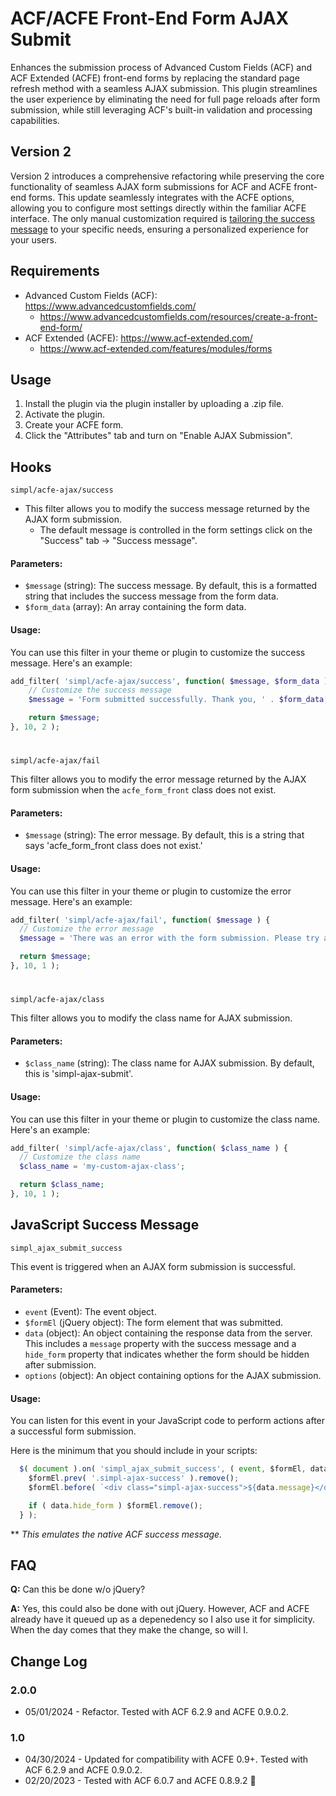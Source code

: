 # ACF/ACFE Front-End Form AJAX Submit
Enhances the submission process of Advanced Custom Fields (ACF) and ACF Extended (ACFE) front-end forms by replacing the standard page refresh method with a seamless AJAX submission. This plugin streamlines the user experience by eliminating the need for full page reloads after form submission, while still leveraging ACF's built-in validation and processing capabilities.

## Version 2
Version 2 introduces a comprehensive refactoring while preserving the core functionality of seamless AJAX form submissions for ACF and ACFE front-end forms. This update seamlessly integrates with the ACFE options, allowing you to configure most settings directly within the familiar ACFE interface. The only manual customization required is [tailoring the success message](#javascript-success-message) to your specific needs, ensuring a personalized experience for your users.

## Requirements
- Advanced Custom Fields (ACF): https://www.advancedcustomfields.com/
  - https://www.advancedcustomfields.com/resources/create-a-front-end-form/
- ACF Extended (ACFE): https://www.acf-extended.com/
  - https://www.acf-extended.com/features/modules/forms

## Usage
1. Install the plugin via the plugin installer by uploading a .zip file.
2. Activate the plugin.
3. Create your ACFE form.
4. Click the "Attributes" tab and turn on "Enable AJAX Submission".

## Hooks

`simpl/acfe-ajax/success`

- This filter allows you to modify the success message returned by the AJAX form submission.
  - The default message is controlled in the form settings click on the "Success" tab → "Success message".

#### Parameters:

- `$message` (string): The success message. By default, this is a formatted string that includes the success message from the form data.
- `$form_data` (array): An array containing the form data.

#### Usage:

You can use this filter in your theme or plugin to customize the success message. Here's an example:

```php
add_filter( 'simpl/acfe-ajax/success', function( $message, $form_data ) {
    // Customize the success message
    $message = 'Form submitted successfully. Thank you, ' . $form_data['name'] . '!';

    return $message;
}, 10, 2 );
```
#

`simpl/acfe-ajax/fail`

This filter allows you to modify the error message returned by the AJAX form submission when the `acfe_form_front` class does not exist.

#### Parameters:

- `$message` (string): The error message. By default, this is a string that says 'acfe_form_front class does not exist.'

#### Usage:

You can use this filter in your theme or plugin to customize the error message. Here's an example:

```php
add_filter( 'simpl/acfe-ajax/fail', function( $message ) {
  // Customize the error message
  $message = 'There was an error with the form submission. Please try again later.';

  return $message;
}, 10, 1 );
```
#

`simpl/acfe-ajax/class`

This filter allows you to modify the class name for AJAX submission.

#### Parameters:

- `$class_name` (string): The class name for AJAX submission. By default, this is 'simpl-ajax-submit'.

#### Usage:

You can use this filter in your theme or plugin to customize the class name. Here's an example:

```php
add_filter( 'simpl/acfe-ajax/class', function( $class_name ) {
  // Customize the class name
  $class_name = 'my-custom-ajax-class';

  return $class_name;
}, 10, 1 );
```

## JavaScript Success Message

`simpl_ajax_submit_success`

This event is triggered when an AJAX form submission is successful.

#### Parameters:

- `event` (Event): The event object.
- `$formEl` (jQuery object): The form element that was submitted.
- `data` (object): An object containing the response data from the server. This includes a `message` property with the success message and a `hide_form` property that indicates whether the form should be hidden after submission.
- `options` (object): An object containing options for the AJAX submission.

#### Usage:

You can listen for this event in your JavaScript code to perform actions after a successful form submission.

Here is the minimum that you should include in your scripts:

```javascript
  $( document ).on( 'simpl_ajax_submit_success', ( event, $formEl, data, options ) => {
    $formEl.prev( '.simpl-ajax-success' ).remove();
    $formEl.before( `<div class="simpl-ajax-success">${data.message}</div>` );

    if ( data.hide_form ) $formEl.remove();
  } );
```
** *This emulates the native ACF success message.*

## FAQ
**Q:** Can this be done w/o jQuery?

**A:** Yes, this could also be done with out jQuery. However, ACF and ACFE already have it queued up as a depenedency so I also use it for simplicity. When the day comes that they make the change, so will I.

## Change Log
### 2.0.0
- 05/01/2024 - Refactor. Tested with ACF 6.2.9 and ACFE 0.9.0.2.

### 1.0
- 04/30/2024 - Updated for compatibility with ACFE 0.9+. Tested with ACF 6.2.9 and ACFE 0.9.0.2.
- 02/20/2023 - Tested with ACF 6.0.7 and ACFE 0.8.9.2 🚀
